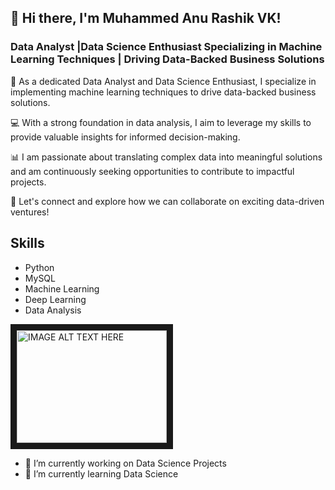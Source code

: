 ## 👋 Hi there, I'm Muhammed Anu Rashik VK!

### Data Analyst |Data Science Enthusiast Specializing in Machine Learning Techniques | Driving Data-Backed Business Solutions

🚀 As a dedicated Data Analyst and Data Science Enthusiast, I specialize in implementing machine learning techniques to drive data-backed business solutions.

💻 With a strong foundation in data analysis, I aim to leverage my skills to provide valuable insights for informed decision-making.

📊 I am passionate about translating complex data into meaningful solutions and am continuously seeking opportunities to contribute to impactful projects.

🔗 Let's connect and explore how we can collaborate on exciting data-driven ventures!

## Skills
- Python
- MySQL
- Machine Learning
- Deep Learning
- Data Analysis

<a href="http://www.youtube.com/watch?feature=player_embedded&v=YOUTUBE_VIDEO_ID_HERE
" target="_blank"><img src="http://img.youtube.com/vi/YOUTUBE_VIDEO_ID_HERE/0.jpg" 
alt="IMAGE ALT TEXT HERE" width="240" height="180" border="10" /></a>

- 🔭 I’m currently working on Data Science Projects 
- 🌱 I’m currently learning Data Science  

